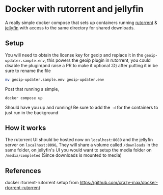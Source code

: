 # Docker with rutorrent and jellyfin

A really simple docker compose that sets up containers running [rutorrent](https://github.com/Novik/ruTorrent) & [jellyfin](https://jellyfin.org/) with access to the same directory for shared downloads.

## Setup

You will need to obtain the license key for geoip and replace it in the `geoip-updater.sample.env`, this powers the geoip plugin in rutorrent, you could disable the plugin(and raise a PR to make it optional :D) after putting it in be sure to rename the file

```sh
mv geoip-updater.sample.env geoip-updater.env
```

Post that running a simple,

```sh
docker compose up
```

Should have you up and running! Be sure to add the `-d` for the containers to just run in the background

## How it works

The rutorrent UI should be hosted now on
`localhost:8080` and the jellyfin server on `localhost:8096`, They will share a volume called `/downloads` in the same folder, on jellyfin's UI you would want to setup the media folder on `/media/completed` (Since downloads is mounted to media)

## References
docker rtorrent-rutorrent setup from https://github.com/crazy-max/docker-rtorrent-rutorrent
